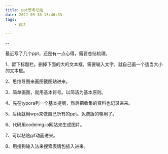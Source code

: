 ```yaml
---
title: ppt思考总结
date: 2021-09-30 13:46:33
tags:
	- ppt

---
```


--

最近写了几个ppt，还是有一点心得，需要总结梳理。

1、留下标题栏。删掉下面的大的文本框，需要输入文字，就自己画一个适当大小的文本框。

2、思维导图来画图截图贴进来。

3、简单画图，就用基本符号。以简洁为基本原则。

4、先在typora列一个基本提纲，然后把收集的资料也记录进来。

5、后续就用wps来做自己所有的ppt。免费版的够用了。

6、代码用codeimg.io网站来生成图片。

7、可以粘贴gif动画进来。

8、用搜狗输入法来搜索表情包插入进来。



